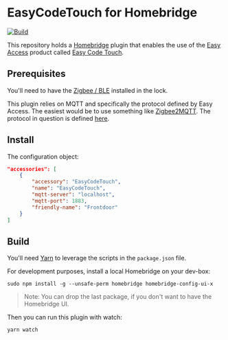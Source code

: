 # EasyCodeTouch for Homebridge

[![Build](https://github.com/einari/easycodetouch/actions/workflows/build.yml/badge.svg)](https://github.com/einari/easycodetouch/actions/workflows/build.yml)

This repository holds a [Homebridge](https://homebridge.io) plugin that enables the use of the [Easy Access](https://easyaccess.no) product called
[Easy Code Touch](https://easyaccess.no/product/easycodetouch/).

## Prerequisites

You'll need to have the [Zigbee / BLE](https://easyaccess.no/product/easyring-lock-module/) installed in the
lock.

This plugin relies on MQTT and specifically the protocol defined by Easy Access. The easiest would be
to use something like [Zigbee2MQTT](https://www.zigbee2mqtt.io). The protocol in question is defined [here](https://www.zigbee2mqtt.io/devices/easyCodeTouch_v1.html#onesti-products-as-easycodetouch-v1).

## Install

The configuration object:

```json
"accessories": [
    {
        "accessory": "EasyCodeTouch",
        "name": "EasyCodeTouch",
        "mqtt-server": "localhost",
        "mqtt-port": 1883,
        "friendly-name": "Frontdoor"
    }
]
```

## Build

You'll need [Yarn](https://yarnpkg.com) to leverage the scripts in the `package.json` file.

For development purposes, install a local Homebridge on your dev-box:

```shell
sudo npm install -g --unsafe-perm homebridge homebridge-config-ui-x
```

> Note: You can drop the last package, if you don't want to have the Homebridge UI.

Then you can run this plugin with watch:

```shell
yarn watch
```
